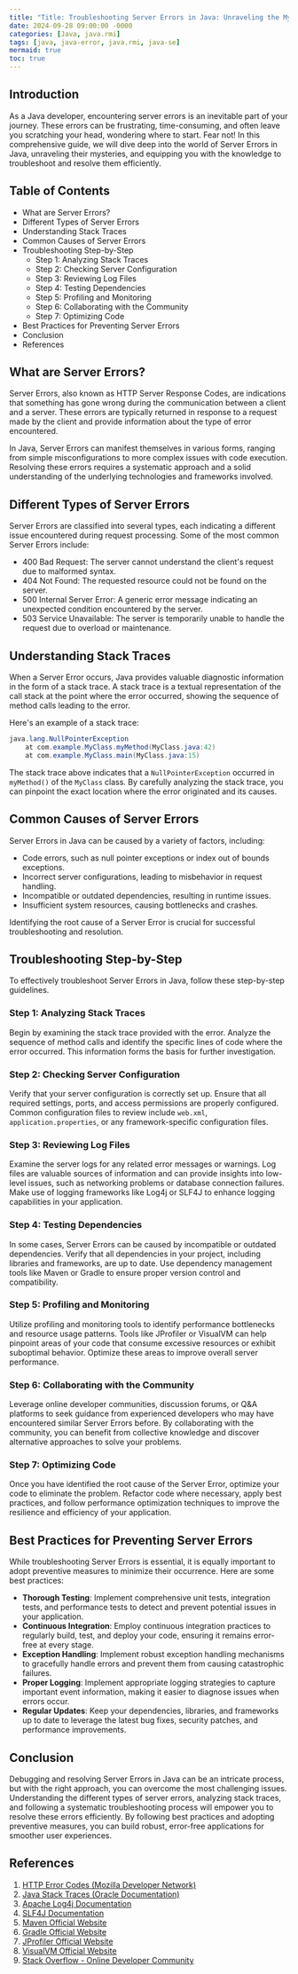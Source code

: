 ```yaml
---
title: "Title: Troubleshooting Server Errors in Java: Unraveling the Mysteries"
date: 2024-09-28 09:00:00 -0000
categories: [Java, java.rmi]
tags: [java, java-error, java.rmi, java-se]
mermaid: true
toc: true
---
```



## Introduction

As a Java developer, encountering server errors is an inevitable part of your journey. These errors can be frustrating, time-consuming, and often leave you scratching your head, wondering where to start. Fear not! In this comprehensive guide, we will dive deep into the world of Server Errors in Java, unraveling their mysteries, and equipping you with the knowledge to troubleshoot and resolve them efficiently.

## Table of Contents

- What are Server Errors?
- Different Types of Server Errors
- Understanding Stack Traces
- Common Causes of Server Errors
- Troubleshooting Step-by-Step
    - Step 1: Analyzing Stack Traces
    - Step 2: Checking Server Configuration
    - Step 3: Reviewing Log Files
    - Step 4: Testing Dependencies
    - Step 5: Profiling and Monitoring
    - Step 6: Collaborating with the Community
    - Step 7: Optimizing Code
- Best Practices for Preventing Server Errors
- Conclusion
- References

## What are Server Errors?

Server Errors, also known as HTTP Server Response Codes, are indications that something has gone wrong during the communication between a client and a server. These errors are typically returned in response to a request made by the client and provide information about the type of error encountered.

In Java, Server Errors can manifest themselves in various forms, ranging from simple misconfigurations to more complex issues with code execution. Resolving these errors requires a systematic approach and a solid understanding of the underlying technologies and frameworks involved.

## Different Types of Server Errors

Server Errors are classified into several types, each indicating a different issue encountered during request processing. Some of the most common Server Errors include:

- 400 Bad Request: The server cannot understand the client's request due to malformed syntax.
- 404 Not Found: The requested resource could not be found on the server.
- 500 Internal Server Error: A generic error message indicating an unexpected condition encountered by the server.
- 503 Service Unavailable: The server is temporarily unable to handle the request due to overload or maintenance.

## Understanding Stack Traces

When a Server Error occurs, Java provides valuable diagnostic information in the form of a stack trace. A stack trace is a textual representation of the call stack at the point where the error occurred, showing the sequence of method calls leading to the error.

Here's an example of a stack trace:

```java
java.lang.NullPointerException
    at com.example.MyClass.myMethod(MyClass.java:42)
    at com.example.MyClass.main(MyClass.java:15)
```

The stack trace above indicates that a `NullPointerException` occurred in `myMethod()` of the `MyClass` class. By carefully analyzing the stack trace, you can pinpoint the exact location where the error originated and its causes.

## Common Causes of Server Errors

Server Errors in Java can be caused by a variety of factors, including:

- Code errors, such as null pointer exceptions or index out of bounds exceptions.
- Incorrect server configurations, leading to misbehavior in request handling.
- Incompatible or outdated dependencies, resulting in runtime issues.
- Insufficient system resources, causing bottlenecks and crashes.

Identifying the root cause of a Server Error is crucial for successful troubleshooting and resolution.

## Troubleshooting Step-by-Step

To effectively troubleshoot Server Errors in Java, follow these step-by-step guidelines.

### Step 1: Analyzing Stack Traces

Begin by examining the stack trace provided with the error. Analyze the sequence of method calls and identify the specific lines of code where the error occurred. This information forms the basis for further investigation.

### Step 2: Checking Server Configuration

Verify that your server configuration is correctly set up. Ensure that all required settings, ports, and access permissions are properly configured. Common configuration files to review include `web.xml`, `application.properties`, or any framework-specific configuration files.

### Step 3: Reviewing Log Files

Examine the server logs for any related error messages or warnings. Log files are valuable sources of information and can provide insights into low-level issues, such as networking problems or database connection failures. Make use of logging frameworks like Log4j or SLF4J to enhance logging capabilities in your application.

### Step 4: Testing Dependencies

In some cases, Server Errors can be caused by incompatible or outdated dependencies. Verify that all dependencies in your project, including libraries and frameworks, are up to date. Use dependency management tools like Maven or Gradle to ensure proper version control and compatibility.

### Step 5: Profiling and Monitoring

Utilize profiling and monitoring tools to identify performance bottlenecks and resource usage patterns. Tools like JProfiler or VisualVM can help pinpoint areas of your code that consume excessive resources or exhibit suboptimal behavior. Optimize these areas to improve overall server performance.

### Step 6: Collaborating with the Community

Leverage online developer communities, discussion forums, or Q&A platforms to seek guidance from experienced developers who may have encountered similar Server Errors before. By collaborating with the community, you can benefit from collective knowledge and discover alternative approaches to solve your problems.

### Step 7: Optimizing Code

Once you have identified the root cause of the Server Error, optimize your code to eliminate the problem. Refactor code where necessary, apply best practices, and follow performance optimization techniques to improve the resilience and efficiency of your application.

## Best Practices for Preventing Server Errors

While troubleshooting Server Errors is essential, it is equally important to adopt preventive measures to minimize their occurrence. Here are some best practices:

- **Thorough Testing**: Implement comprehensive unit tests, integration tests, and performance tests to detect and prevent potential issues in your application.
- **Continuous Integration**: Employ continuous integration practices to regularly build, test, and deploy your code, ensuring it remains error-free at every stage.
- **Exception Handling**: Implement robust exception handling mechanisms to gracefully handle errors and prevent them from causing catastrophic failures.
- **Proper Logging**: Implement appropriate logging strategies to capture important event information, making it easier to diagnose issues when errors occur.
- **Regular Updates**: Keep your dependencies, libraries, and frameworks up to date to leverage the latest bug fixes, security patches, and performance improvements.

## Conclusion

Debugging and resolving Server Errors in Java can be an intricate process, but with the right approach, you can overcome the most challenging issues. Understanding the different types of server errors, analyzing stack traces, and following a systematic troubleshooting process will empower you to resolve these errors efficiently. By following best practices and adopting preventive measures, you can build robust, error-free applications for smoother user experiences.

## References

1. [HTTP Error Codes (Mozilla Developer Network)](https://developer.mozilla.org/en-US/docs/Web/HTTP/Status)
2. [Java Stack Traces (Oracle Documentation)](https://docs.oracle.com/en/java/javase/11/tools/java.html#GUID-D5EB954F-05C8-4000-8766-26E50B5E748F)
3. [Apache Log4j Documentation](https://logging.apache.org/log4j/)
4. [SLF4J Documentation](http://www.slf4j.org/manual.html)
5. [Maven Official Website](https://maven.apache.org/)
6. [Gradle Official Website](https://gradle.org/)
7. [JProfiler Official Website](https://www.ej-technologies.com/products/jprofiler/overview.html)
8. [VisualVM Official Website](https://visualvm.github.io/)
9. [Stack Overflow - Online Developer Community](https://stackoverflow.com/)